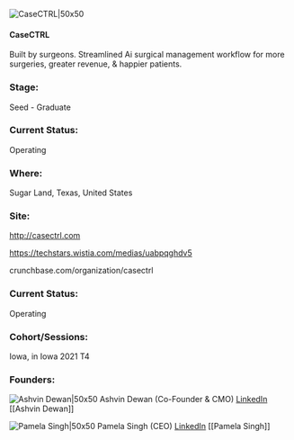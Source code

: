 

![CaseCTRL|50x50](https://apimg.techstars.com/connect/images/image_files/61521ee9ef9d2e000708f077/original/Logo_cropped_square_stacked_-_Copy.png)

#### CaseCTRL
Built by surgeons. Streamlined Ai surgical management workflow for more surgeries, greater revenue, & happier patients.

### Stage: 
Seed - Graduate 

### Current Status: 
Operating

### Where:
Sugar Land, Texas, United States

### Site:
http://casectrl.com

https://techstars.wistia.com/medias/uabpqghdv5

crunchbase.com/organization/casectrl

### Current Status: 
Operating

### Cohort/Sessions: 
Iowa, in Iowa 2021 T4

### Founders: 

![Ashvin Dewan|50x50](https://apimg.techstars.com/connect/images/image_files/60eb64c38e79790007d5e644/original/Ashvin_Headshot.jpg) Ashvin Dewan (Co-Founder & CMO) [LinkedIn](https://linkedin.com/in/ashvindewan) [[Ashvin Dewan]]

![Pamela Singh|50x50](https://apimg.techstars.com/connect/images/image_files/60df709409c87f00076603a8/original/Pam_Headshot_2.png) Pamela Singh (CEO) [LinkedIn](https://linkedin.com/in/pamelasingh) [[Pamela Singh]]


